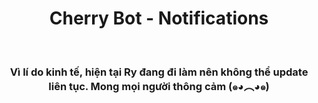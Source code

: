 <center>
<h1>Cherry Bot - Notifications</h1></br>
<h3>Vì lí do kinh tế, hiện tại Ry đang đi làm nên không thể update liên tục. Mong mọi người thông cảm (๑◕︵◕๑)
</center>
